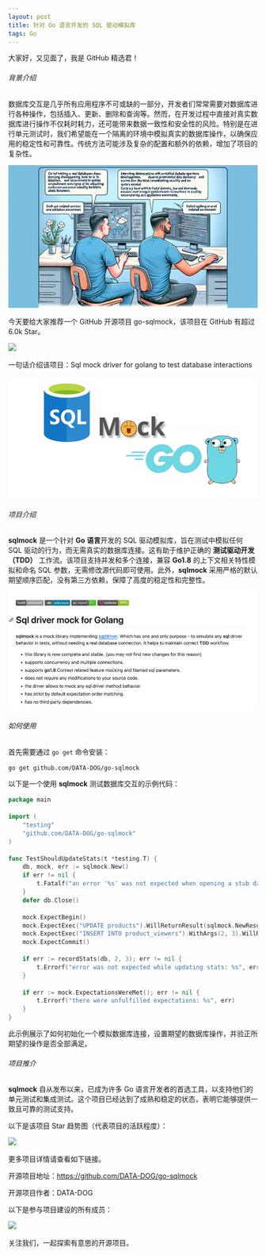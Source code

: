 ```yaml
---
layout: post
title: 针对 Go 语言开发的 SQL 驱动模拟库
tags: Go
---
```


大家好，又见面了，我是 GitHub 精选君！

###### 背景介绍

数据库交互是几乎所有应用程序不可或缺的一部分，开发者们常常需要对数据库进行各种操作，包括插入、更新、删除和查询等。然而，在开发过程中直接对真实数据库进行操作不仅耗时耗力，还可能带来数据一致性和安全性的风险。特别是在进行单元测试时，我们希望能在一个隔离的环境中模拟真实的数据库操作，以确保应用的稳定性和可靠性。传统方法可能涉及复杂的配置和额外的依赖，增加了项目的复杂性。

![](https://raw.githubusercontent.com/ZhuPeng/pic/master/mac/compress_tmp-b80fc6c0f20ed88683c75bbd7b623ab3.png)

今天要给大家推荐一个 GitHub 开源项目 go-sqlmock，该项目在 GitHub 有超过 6.0k Star。

![](https://stats.deeptrain.net/repo/DATA-DOG/go-sqlmock/?theme=light)

一句话介绍该项目：Sql mock driver for golang to test database interactions

![](https://raw.githubusercontent.com/ZhuPeng/pic/master/images/compress_image-20240818200350040.png)


###### 项目介绍

**sqlmock** 是一个针对 **Go 语言**开发的 SQL 驱动模拟库，旨在测试中模拟任何 SQL 驱动的行为，而无需真实的数据库连接。这有助于维护正确的 **测试驱动开发（TDD）** 工作流。该项目支持并发和多个连接，兼容 **Go1.8** 的上下文相关特性模拟和命名 SQL 参数，无需修改源代码即可使用。此外，**sqlmock** 采用严格的默认期望顺序匹配，没有第三方依赖，保障了高度的稳定性和完整性。

![](https://raw.githubusercontent.com/ZhuPeng/pic/master/images/compress_image-20240818200139257.png)

###### 如何使用

首先需要通过 `go get` 命令安装：

```sh
go get github.com/DATA-DOG/go-sqlmock
```

以下是一个使用 **sqlmock** 测试数据库交互的示例代码：

```go
package main

import (
    "testing"
    "github.com/DATA-DOG/go-sqlmock"
)

func TestShouldUpdateStats(t *testing.T) {
    db, mock, err := sqlmock.New()
    if err != nil {
        t.Fatalf("an error '%s' was not expected when opening a stub database connection", err)
    }
    defer db.Close()

    mock.ExpectBegin()
    mock.ExpectExec("UPDATE products").WillReturnResult(sqlmock.NewResult(1, 1))
    mock.ExpectExec("INSERT INTO product_viewers").WithArgs(2, 3).WillReturnResult(sqlmock.NewResult(1, 1))
    mock.ExpectCommit()
  
    if err := recordStats(db, 2, 3); err != nil {
        t.Errorf("error was not expected while updating stats: %s", err)
    }
  
    if err := mock.ExpectationsWereMet(); err != nil {
        t.Errorf("there were unfulfilled expectations: %s", err)
    }
}
```

此示例展示了如何初始化一个模拟数据库连接，设置期望的数据库操作，并验正所期望的操作是否全部满足。

###### 项目推介

**sqlmock** 自从发布以来，已成为许多 Go 语言开发者的首选工具，以支持他们的单元测试和集成测试。这个项目已经达到了成熟和稳定的状态，表明它能够提供一致且可靠的测试支持。

以下是该项目 Star 趋势图（代表项目的活跃程度）：

![](https://api.star-history.com/svg?repos=DATA-DOG/go-sqlmock&type=Timeline)

更多项目详情请查看如下链接。

开源项目地址：https://github.com/DATA-DOG/go-sqlmock 

开源项目作者：DATA-DOG

以下是参与项目建设的所有成员：

![](https://contrib.rocks/image?repo=DATA-DOG/go-sqlmock)

关注我们，一起探索有意思的开源项目。

